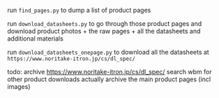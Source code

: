run `find_pages.py` to dump a list of product pages

run `download_datasheets.py` to go through those product pages and download product photos + the raw pages + all the datasheets and additional materials

run `download_datasheets_onepage.py` to download all the datasheets at `https://www.noritake-itron.jp/cs/dl_spec/`

todo:
archive https://www.noritake-itron.jp/cs/dl_spec/
search wbm for other product downloads
actually archive the main product pages (incl images)
